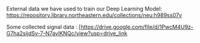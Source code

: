 External data we have used to train our Deep Learning Model:
https://repository.library.northeastern.edu/collections/neu:h989ss07v

Some collected signal data :
[https://drive.google.com/file/d/1PwcM4U9z-G7ha2sijdSv-7-N7avlKNQc/view?usp=drive_link
